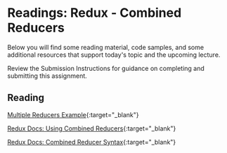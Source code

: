 # Readings: Redux - Combined Reducers

Below you will find some reading material, code samples, and some additional resources that support today's topic and the upcoming lecture.

Review the Submission Instructions for guidance on completing and submitting this assignment.

## Reading

[Multiple Reducers Example](https://www.youtube.com/watch?v=gBER4Or86hE){:target="_blank"}

<!-- Mix it up! Create the questions with pointed answers, fill in the blank, or opinion/open ended -->

[Redux Docs: Using Combined Reducers](https://redux.js.org/recipes/structuring-reducers/using-combinereducers/){:target="_blank"}

<!-- Mix it up! Create the questions with pointed answers, fill in the blank, or opinion/open ended -->

[Redux Docs: Combined Reducer Syntax](https://redux.js.org/api/combinereducers/){:target="_blank"}

<!-- Mix it up! Create the questions with pointed answers, fill in the blank, or opinion/open ended -->
